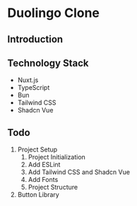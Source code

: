 # Duolingo Clone

## Introduction

## Technology Stack
- Nuxt.js
- TypeScript
- Bun
- Tailwind CSS
- Shadcn Vue

## Todo
1. Project Setup
   1. Project Initialization
   2. Add ESLint
   3. Add Tailwind CSS and Shadcn Vue
   4. Add Fonts
   5. Project Structure
2. Button Library
